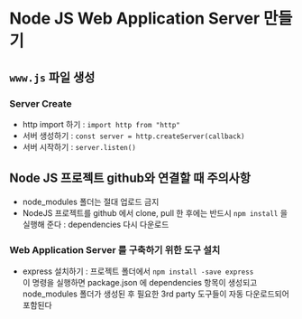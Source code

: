 # Node JS Web Application Server 만들기

## `www.js` 파일 생성

### Server Create

- http import 하기 : `import http from "http"`
- 서버 생성하기 : `const server = http.createServer(callback)`
- 서버 시작하기 : `server.listen()`

## Node JS 프로젝트 github와 연결할 때 주의사항

- node_modules 폴더는 절대 업로드 금지
- NodeJS 프로젝트를 github 에서 clone, pull 한 후에는 반드시
  `npm install` 을 실행해 준다 : dependencies 다시 다운로드

### Web Application Server 를 구축하기 위한 도구 설치

- express 설치하기 : 프로젝트 폴더에서 `npm install -save express`  
  이 명령을 실행하면 package.json 에 dependencies 항목이 생성되고
  node_modules 폴더가 생성된 후 필요한 3rd party 도구들이
  자동 다운로드되어 포함된다
